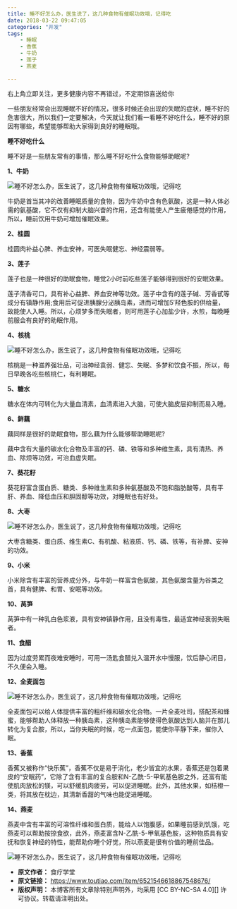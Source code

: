 ```yaml
---
title: 睡不好怎么办，医生说了，这几种食物有催眠功效哦，记得吃
date: 2018-03-22 09:47:05
categories: "开发"
tags:
	- 睡眠
	- 香蕉
	- 牛奶
	- 莲子
	- 燕麦

---
```


右上角立即关注，更多健康内容不再错过，不定期惊喜送给你

一些朋友经常会出现睡眠不好的情况，很多时候还会出现的失眠的症状，睡不好的危害很大，所以我们一定要解决，今天就让我们看一看睡不好吃什么，睡不好的原因有哪些，希望能够帮助大家得到良好的睡眠哦。

**睡不好吃什么**

睡不好是一些朋友常有的事情，那么睡不好吃什么食物能够助眠呢?

**1、牛奶**

![睡不好怎么办，医生说了，这几种食物有催眠功效哦，记得吃][152168311276714b71fea8e]

牛奶是首当其冲的改善睡眠质量的食物，因为牛奶中含有色氨酸，这是一种人体必需的氨基酸，它不仅有抑制大脑兴奋的作用，还含有能使人产生疲倦感觉的作用，所以，睡前饮用牛奶可增加催眠效果。


**2、桂圆**

桂圆肉补益心脾、养血安神，可医失眠健忘、神经震弱等。

**3、莲子**

莲子也是一种很好的助眠食物，睡觉2小时前吃些莲子能够得到很好的安眠效果。

莲子清香可口，具有补心益脾、养血安神等功效。莲子中含有的莲子碱、芳香甙等成分有镇静作用;食用后可促进胰腺分泌胰岛素，进而可增加5′羟色胺的供给量，故能使人入睡。所以，心烦梦多而失眠者，则可用莲子心加盐少许，水煎，每晚睡前服会有良好的助眠作用。

**4、核桃**

![睡不好怎么办，医生说了，这几种食物有催眠功效哦，记得吃][152168314324898d9ff7f94]

核桃是一种滋养强壮品，可治神经袁弱、健忘、失眠、多梦和饮食不振，所以，每日早晚各吃些核桃仁，有利睡眠。


**5、糖水**

糖水在体内可转化为大量血清素，血清素进入大脑，可使大脑皮层抑制而易入睡。

**6、鲜藕**

藕同样是很好的助眠食物，那么藕为什么能够帮助睡眠呢?

藕中含有大量的碳水化合物及丰富的钙、磷、铁等和多种维生素，具有清热、养血、除烦等功效，可治血虚失眠。

**7、葵花籽**

葵花籽富含蛋白质、糖类、多种维生素和多种氨基酸及不饱和脂肪酸等，具有平肝、养血、降低血压和胆固醇等功效，对睡眠也有好处。

**8、大枣**

![睡不好怎么办，医生说了，这几种食物有催眠功效哦，记得吃][15216831585833e9cfddd69]

大枣含糖类、蛋白质、维生素C、有机酸、粘液质、钙、磷、铁等，有补脾、安神的功效。


**9、小米**

小米除含有丰富的营养成分外，与牛奶一样富含色氨酸，其色氨酸含量为谷类之首，具有健脾、和胃、安眠等功效。

**10、莴笋**

莴笋中有一种乳白色浆液，具有安神镇静作用，且没有毒性，最适宜神经衰弱失眠者。

**11、食醋**

因为过度劳累而夜难安睡时，可用一汤匙食醋兑入温开水中慢服，饮后静心闭目，不久便会入睡。

**12、全麦面包**

![睡不好怎么办，医生说了，这几种食物有催眠功效哦，记得吃][1521683173321e204ce1f2c]

全麦面包可以给人体提供丰富的粗纤维和碳水化合物。一片全麦吐司，搭配茶和蜂蜜，能够帮助人体释放一种胰岛素，这种胰岛素能够使得色氨酸达到人脑并在那儿转化为复合胺，所以，当你失眠的时候，吃一点面包，能使你平静下来，催你入眠。


**13、香蕉**

香蕉又被称作“快乐蕉”，香蕉不仅是易于消化，老少皆宜的水果，香蕉还是包着果皮的“安眠药”，它除了含有丰富的复合胺和N-乙酰-5-甲氧基色胺之外，还富有能使肌肉放松的镁，可以舒缓肌肉疲劳，可以促进睡眠。此外，其他水果，如桔橙一类，将其放在枕边，其清新香甜的气味也能促进睡眠。

**14、燕麦**

燕麦中含有丰富的可溶性纤维和蛋白质，能给人以饱腹感，如果睡前感到饥饿，吃燕麦可以帮助按捺食欲，此外，燕麦富含N-乙酰-5-甲氧基色胺，这种物质具有安抚和恢复神经的特性，能帮助你睡个好觉，所以燕麦是很有价值的睡前佳品。

![睡不好怎么办，医生说了，这几种食物有催眠功效哦，记得吃][15216831846548b9744b62b]


[152168311276714b71fea8e]: http://p1.pstatp.com/large/pgc-image/152168311276714b71fea8e
[152168314324898d9ff7f94]: http://p3.pstatp.com/large/pgc-image/152168314324898d9ff7f94
[15216831585833e9cfddd69]: http://p1.pstatp.com/large/pgc-image/15216831585833e9cfddd69
[1521683173321e204ce1f2c]: http://p3.pstatp.com/large/pgc-image/1521683173321e204ce1f2c
[15216831846548b9744b62b]: http://p1.pstatp.com/large/pgc-image/15216831846548b9744b62b
 *  **原文作者：** 食疗学堂
 *  **原文链接：** https://www.toutiao.com/item/6521546618867548676/
 *  **版权声明：** 本博客所有文章除特别声明外，均采用 [CC BY-NC-SA 4.0][] 许可协议。转载请注明出处。